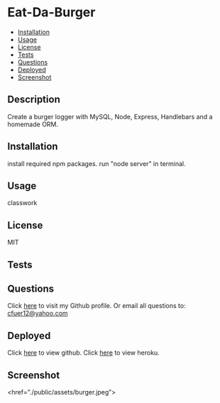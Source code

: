   # Eat-Da-Burger
  
  * [Installation](#installation)
  * [Usage](#usage)
  * [License](#license)
  * [Tests](#tests)
  * [Questions](#questions)
  * [Deployed](#deployed)
  * [Screenshot](#screenshot)
  
  ## Description
  Create a burger logger with MySQL, Node, Express, Handlebars and a homemade ORM.
  
  ## Installation
  install required npm packages. run "node server" in terminal.
  
  ## Usage
  classwork
  
  ## License
  MIT
  
  ## Tests
  
  
  ## Questions
  Click [here](https://github.com/cfuer12) to visit my Github profile.
  Or email all questions to: cfuer12@yahoo.com

  ## Deployed
  Click [here](https://github.com/cfuer12/burger) to view github.
  Click [here](https://salty-falls-59063.herokuapp.com/) to view heroku.

  ## Screenshot
  <href="./public/assets/burger.jpeg">
